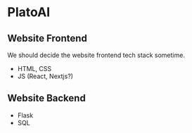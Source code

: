 # PlatoAI

## Website Frontend
We should decide the website frontend tech stack sometime.
- HTML, CSS
- JS (React, Nextjs?)

## Website Backend
- Flask
- SQL
